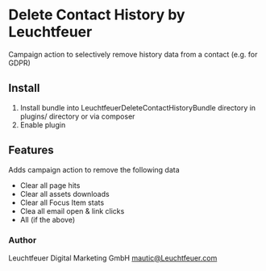 # Delete Contact History by Leuchtfeuer
Campaign action to selectively remove history data from a contact (e.g. for GDPR)

## Install
1. Install bundle into LeuchtfeuerDeleteContactHistoryBundle directory in plugins/ directory or via composer
2. Enable plugin

## Features
Adds campaign action to remove the following data
* Clear all page hits
* Clear all assets downloads
* Clear all Focus Item stats
* Clea all email open & link clicks
* All (if the above)

### Author
Leuchtfeuer Digital Marketing GmbH
mautic@Leuchtfeuer.com
